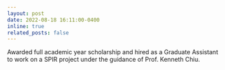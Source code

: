 ```yaml
---
layout: post
date: 2022-08-18 16:11:00-0400
inline: true
related_posts: false
---
```


Awarded full academic year scholarship and hired as a Graduate Assistant to work on a SPIR project under the guidance of Prof. Kenneth Chiu.
